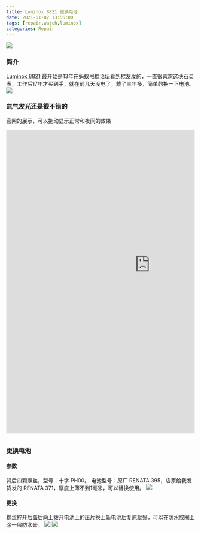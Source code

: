 ```yaml
---
title: Luminox 8821 更换电池
date: 2021-01-02 13:56:00
tags: [repair,watch,luminox]
categories: Repair
---
```

<img src="https://sadness96.github.io/images/blog/repair-Luminox8821/BlogLogo.png"/>

<!-- more -->
### 简介
[Luminox 8821](https://luminox.com/) 最开始是13年在蚂蚁甩棍论坛看到棍友发的，一直很喜欢这块石英表，工作后17年才买到手，就在前几天没电了，戴了三年多，简单的换一下电池。
<img src="https://sadness96.github.io/images/blog/repair-Luminox8821/20210102_130609.jpg"/>

### 氚气发光还是很不错的
官网的展示，可以拖动显示正常和夜间的效果
<div style="width:100%;height:820px;overflow:hidden;border:0px;">
  <div style="width:100%;height:820px;margin:-90px 0px 0px 0px;">
   <iframe src="https://luminox.jp/watch-collection/land/recon-point-man-8820-series-ref8821-km/" scrolling="no" height="900" width="767" frameborder="0"></iframe>
  </div>
</div>

### 更换电池
#### 参数
背后四颗螺丝，型号：十字 PH00。
电池型号：原厂 RENATA 395，店家给我发货发的 RENATA 371，厚度上薄不到1毫米，可以替换使用。
<img src="https://sadness96.github.io/images/blog/repair-Luminox8821/20210102_134945.jpg"/>

#### 更换
螺丝拧开后盖后向上拨开电池上的压片换上新电池后复原就好，可以在防水胶圈上涂一层防水膏。
<img src="https://sadness96.github.io/images/blog/repair-Luminox8821/20210102_132517.jpg"/>
<img src="https://sadness96.github.io/images/blog/repair-Luminox8821/20210102_132846.jpg"/>